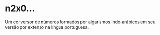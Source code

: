 # n2x0...
Um conversor de números formados por algarismos indo-arábicos em seu versão por extenso na língua portuguesa.
